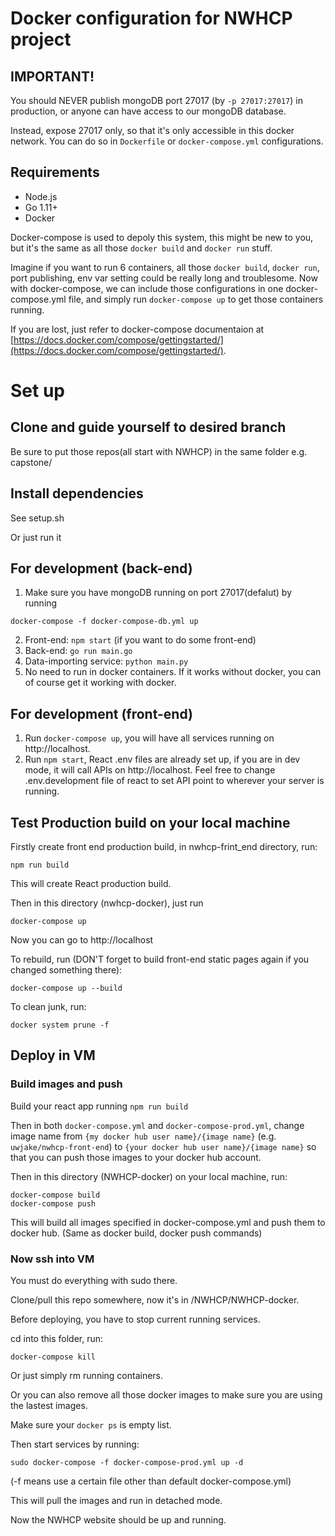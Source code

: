 # Docker configuration for NWHCP project

## IMPORTANT!

You should NEVER publish mongoDB port 27017 (by ```-p 27017:27017```) in production, or anyone can have access to our mongoDB database.

Instead, expose 27017 only, so that it's only accessible in this docker network. You can do so in ```Dockerfile``` or ```docker-compose.yml``` configurations.

## Requirements

- Node.js
- Go 1.11+
- Docker
  
Docker-compose is used to depoly this system, this might be new to you, but it's the same as all those ```docker build``` and ```docker run``` stuff. 

Imagine if you want to run 6 containers, all those ```docker build```, ```docker run```, port publishing, env var setting could be really long and troublesome. Now with docker-compose, we can include those configurations in one docker-compose.yml file, and simply run ```docker-compose up``` to get those containers running. 

If you are lost, just refer to docker-compose documentaion at [https://docs.docker.com/compose/gettingstarted/](https://docs.docker.com/compose/gettingstarted/).

# Set up
## Clone and guide yourself to desired branch
Be sure to put those repos(all start with NWHCP) in the same folder e.g. capstone/

## Install dependencies

See setup.sh

Or just run it

## For development (back-end)

1.  Make sure you have mongoDB running on port 27017(defalut) by running
```
docker-compose -f docker-compose-db.yml up
```
2.  Front-end: ```npm start``` (if you want to do some front-end)
3.  Back-end: ```go run main.go```
4.  Data-importing service: ```python main.py```
5.  No need to run in docker containers. If it works without docker, you can of course get it working with docker.

## For development (front-end)
1. Run ```docker-compose up```, you will have all services running on http://localhost.
2. Run ```npm start```, React .env files are already set up, if you are in dev mode, it will call APIs on http://localhost. Feel free to change .env.development file of react to set API point to wherever your server is running.

## Test Production build on your local machine
Firstly create front end production build, in nwhcp-frint_end directory, run:
```
npm run build
```

This will create React production build.

Then in this directory (nwhcp-docker), just run
```
docker-compose up
```

Now you can go to http://localhost

To rebuild, run (DON'T forget to build front-end static pages again if you changed something there):
```
docker-compose up --build
```

To clean junk, run:
```
docker system prune -f
```

## Deploy in VM

### Build images and push

Build your react app running  ```npm run build```

Then in both ```docker-compose.yml``` and ```docker-compose-prod.yml```, change image name from ```{my docker hub user name}/{image name}``` (e.g. ```uwjake/nwhcp-front-end```) to ```{your docker hub user name}/{image name}``` so that you can push those images to your docker hub account.

Then in this directory (NWHCP-docker) on your local machine, run:
```
docker-compose build
docker-compose push
```
This will build all images specified in docker-compose.yml and push them to docker hub. (Same as docker build, docker push commands)

### Now ssh into VM
You must do everything with sudo there.

Clone/pull this repo somewhere, now it's in /NWHCP/NWHCP-docker.

Before deploying, you have to stop current running services.

cd into this folder, run:
```
docker-compose kill
```

Or just simply rm running containers.

Or you can also remove all those docker images to make sure you are using the lastest images.

Make sure your ```docker ps``` is empty list.

Then start services by running:

```
sudo docker-compose -f docker-compose-prod.yml up -d
```
(-f means use a certain file other than default docker-compose.yml)

This will pull the images and run in detached mode.

Now the NWHCP website should be up and running.
